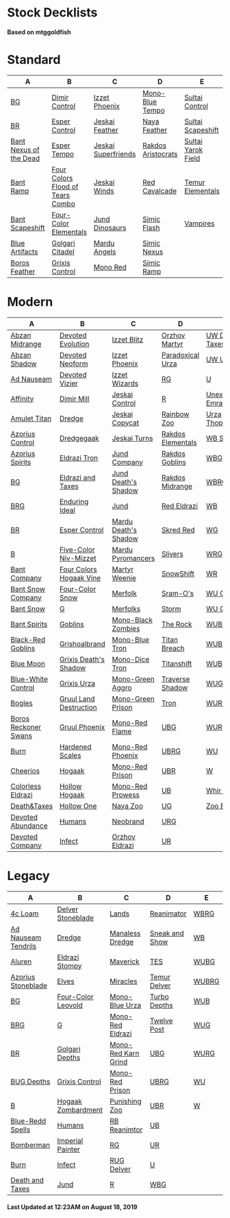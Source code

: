 # Stock Decklists
#### Based on mtggoldfish


# Standard

|                                       A                                        |                                                 B                                                  |                                    C                                     |                                   D                                    |                                   E                                    |
|--------------------------------------------------------------------------------|----------------------------------------------------------------------------------------------------|--------------------------------------------------------------------------|------------------------------------------------------------------------|------------------------------------------------------------------------|
|[BG](./mtggoldfish/Standard/decks/BG.md)                                        |[Dimir Control](./mtggoldfish/Standard/decks/Dimir_Control.md)                                      |[Izzet Phoenix](./mtggoldfish/Standard/decks/Izzet_Phoenix.md)            |[Mono-Blue Tempo](./mtggoldfish/Standard/decks/Mono-Blue_Tempo.md)      |[Sultai Control](./mtggoldfish/Standard/decks/Sultai_Control.md)        |
|[BR](./mtggoldfish/Standard/decks/BR.md)                                        |[Esper Control](./mtggoldfish/Standard/decks/Esper_Control.md)                                      |[Jeskai Feather](./mtggoldfish/Standard/decks/Jeskai_Feather.md)          |[Naya Feather](./mtggoldfish/Standard/decks/Naya_Feather.md)            |[Sultai Scapeshift](./mtggoldfish/Standard/decks/Sultai_Scapeshift.md)  |
|[Bant Nexus of the Dead](./mtggoldfish/Standard/decks/Bant_Nexus_of_the_Dead.md)|[Esper Tempo](./mtggoldfish/Standard/decks/Esper_Tempo.md)                                          |[Jeskai Superfriends](./mtggoldfish/Standard/decks/Jeskai_Superfriends.md)|[Rakdos Aristocrats](./mtggoldfish/Standard/decks/Rakdos_Aristocrats.md)|[Sultai Yarok Field](./mtggoldfish/Standard/decks/Sultai_Yarok_Field.md)|
|[Bant Ramp](./mtggoldfish/Standard/decks/Bant_Ramp.md)                          |[Four Colors Flood of Tears Combo](./mtggoldfish/Standard/decks/Four_Colors_Flood_of_Tears_Combo.md)|[Jeskai Winds](./mtggoldfish/Standard/decks/Jeskai_Winds.md)              |[Red Cavalcade](./mtggoldfish/Standard/decks/Red_Cavalcade.md)          |[Temur Elementals](./mtggoldfish/Standard/decks/Temur_Elementals.md)    |
|[Bant Scapeshift](./mtggoldfish/Standard/decks/Bant_Scapeshift.md)              |[Four-Color Elementals](./mtggoldfish/Standard/decks/Four-Color_Elementals.md)                      |[Jund Dinosaurs](./mtggoldfish/Standard/decks/Jund_Dinosaurs.md)          |[Simic Flash](./mtggoldfish/Standard/decks/Simic_Flash.md)              |[Vampires](./mtggoldfish/Standard/decks/Vampires.md)                    |
|[Blue Artifacts](./mtggoldfish/Standard/decks/Blue_Artifacts.md)                |[Golgari Citadel](./mtggoldfish/Standard/decks/Golgari_Citadel.md)                                  |[Mardu Angels](./mtggoldfish/Standard/decks/Mardu_Angels.md)              |[Simic Nexus](./mtggoldfish/Standard/decks/Simic_Nexus.md)              |                                                                        |
|[Boros Feather](./mtggoldfish/Standard/decks/Boros_Feather.md)                  |[Grixis Control](./mtggoldfish/Standard/decks/Grixis_Control.md)                                    |[Mono Red](./mtggoldfish/Standard/decks/Mono_Red.md)                      |[Simic Ramp](./mtggoldfish/Standard/decks/Simic_Ramp.md)                |                                                                        |


# Modern

|                                    A                                     |                                       B                                        |                                    C                                     |                                 D                                  |                                  E                                   |
|--------------------------------------------------------------------------|--------------------------------------------------------------------------------|--------------------------------------------------------------------------|--------------------------------------------------------------------|----------------------------------------------------------------------|
|[Abzan Midrange](./mtggoldfish/Modern/decks/Abzan_Midrange.md)            |[Devoted Evolution](./mtggoldfish/Modern/decks/Devoted_Evolution.md)            |[Izzet Blitz](./mtggoldfish/Modern/decks/Izzet_Blitz.md)                  |[Orzhov Martyr](./mtggoldfish/Modern/decks/Orzhov_Martyr.md)        |[UW Death & Taxes](./mtggoldfish/Modern/decks/UW_Death_&_Taxes.md)    |
|[Abzan Shadow](./mtggoldfish/Modern/decks/Abzan_Shadow.md)                |[Devoted Neoform](./mtggoldfish/Modern/decks/Devoted_Neoform.md)                |[Izzet Phoenix](./mtggoldfish/Modern/decks/Izzet_Phoenix.md)              |[Paradoxical Urza](./mtggoldfish/Modern/decks/Paradoxical_Urza.md)  |[UW Urza](./mtggoldfish/Modern/decks/UW_Urza.md)                      |
|[Ad Nauseam](./mtggoldfish/Modern/decks/Ad_Nauseam.md)                    |[Devoted Vizier](./mtggoldfish/Modern/decks/Devoted_Vizier.md)                  |[Izzet Wizards](./mtggoldfish/Modern/decks/Izzet_Wizards.md)              |[RG](./mtggoldfish/Modern/decks/RG.md)                              |[U](./mtggoldfish/Modern/decks/U.md)                                  |
|[Affinity](./mtggoldfish/Modern/decks/Affinity.md)                        |[Dimir Mill](./mtggoldfish/Modern/decks/Dimir_Mill.md)                          |[Jeskai Control](./mtggoldfish/Modern/decks/Jeskai_Control.md)            |[R](./mtggoldfish/Modern/decks/R.md)                                |[Unexpected Emrakul](./mtggoldfish/Modern/decks/Unexpected_Emrakul.md)|
|[Amulet Titan](./mtggoldfish/Modern/decks/Amulet_Titan.md)                |[Dredge](./mtggoldfish/Modern/decks/Dredge.md)                                  |[Jeskai Copycat](./mtggoldfish/Modern/decks/Jeskai_Copycat.md)            |[Rainbow Zoo](./mtggoldfish/Modern/decks/Rainbow_Zoo.md)            |[Urza ThopterSword](./mtggoldfish/Modern/decks/Urza_ThopterSword.md)  |
|[Azorius Control](./mtggoldfish/Modern/decks/Azorius_Control.md)          |[Dredgegaak](./mtggoldfish/Modern/decks/Dredgegaak.md)                          |[Jeskai Turns](./mtggoldfish/Modern/decks/Jeskai_Turns.md)                |[Rakdos Elementals](./mtggoldfish/Modern/decks/Rakdos_Elementals.md)|[WB Smallpox](./mtggoldfish/Modern/decks/WB_Smallpox.md)              |
|[Azorius Spirits](./mtggoldfish/Modern/decks/Azorius_Spirits.md)          |[Eldrazi Tron](./mtggoldfish/Modern/decks/Eldrazi_Tron.md)                      |[Jund Company](./mtggoldfish/Modern/decks/Jund_Company.md)                |[Rakdos Goblins](./mtggoldfish/Modern/decks/Rakdos_Goblins.md)      |[WBG](./mtggoldfish/Modern/decks/WBG.md)                              |
|[BG](./mtggoldfish/Modern/decks/BG.md)                                    |[Eldrazi and Taxes](./mtggoldfish/Modern/decks/Eldrazi_and_Taxes.md)            |[Jund Death's Shadow](./mtggoldfish/Modern/decks/Jund_Death's_Shadow.md)  |[Rakdos Midrange](./mtggoldfish/Modern/decks/Rakdos_Midrange.md)    |[WBRG](./mtggoldfish/Modern/decks/WBRG.md)                            |
|[BRG](./mtggoldfish/Modern/decks/BRG.md)                                  |[Enduring Ideal](./mtggoldfish/Modern/decks/Enduring_Ideal.md)                  |[Jund](./mtggoldfish/Modern/decks/Jund.md)                                |[Red Eldrazi](./mtggoldfish/Modern/decks/Red_Eldrazi.md)            |[WB](./mtggoldfish/Modern/decks/WB.md)                                |
|[BR](./mtggoldfish/Modern/decks/BR.md)                                    |[Esper Control](./mtggoldfish/Modern/decks/Esper_Control.md)                    |[Mardu Death's Shadow](./mtggoldfish/Modern/decks/Mardu_Death's_Shadow.md)|[Skred Red](./mtggoldfish/Modern/decks/Skred_Red.md)                |[WG](./mtggoldfish/Modern/decks/WG.md)                                |
|[B](./mtggoldfish/Modern/decks/B.md)                                      |[Five-Color Niv-Mizzet](./mtggoldfish/Modern/decks/Five-Color_Niv-Mizzet.md)    |[Mardu Pyromancers](./mtggoldfish/Modern/decks/Mardu_Pyromancers.md)      |[Slivers](./mtggoldfish/Modern/decks/Slivers.md)                    |[WRG](./mtggoldfish/Modern/decks/WRG.md)                              |
|[Bant Company](./mtggoldfish/Modern/decks/Bant_Company.md)                |[Four Colors Hogaak Vine](./mtggoldfish/Modern/decks/Four_Colors_Hogaak_Vine.md)|[Martyr Weenie](./mtggoldfish/Modern/decks/Martyr_Weenie.md)              |[SnowShift](./mtggoldfish/Modern/decks/SnowShift.md)                |[WR](./mtggoldfish/Modern/decks/WR.md)                                |
|[Bant Snow Company](./mtggoldfish/Modern/decks/Bant_Snow_Company.md)      |[Four-Color Snow](./mtggoldfish/Modern/decks/Four-Color_Snow.md)                |[Merfolk](./mtggoldfish/Modern/decks/Merfolk.md)                          |[Sram-O's](./mtggoldfish/Modern/decks/Sram-O's.md)                  |[WU Control](./mtggoldfish/Modern/decks/WU_Control.md)                |
|[Bant Snow](./mtggoldfish/Modern/decks/Bant_Snow.md)                      |[G](./mtggoldfish/Modern/decks/G.md)                                            |[Merfolks](./mtggoldfish/Modern/decks/Merfolks.md)                        |[Storm](./mtggoldfish/Modern/decks/Storm.md)                        |[WU Quest](./mtggoldfish/Modern/decks/WU_Quest.md)                    |
|[Bant Spirits](./mtggoldfish/Modern/decks/Bant_Spirits.md)                |[Goblins](./mtggoldfish/Modern/decks/Goblins.md)                                |[Mono-Black Zombies](./mtggoldfish/Modern/decks/Mono-Black_Zombies.md)    |[The Rock](./mtggoldfish/Modern/decks/The_Rock.md)                  |[WUBG](./mtggoldfish/Modern/decks/WUBG.md)                            |
|[Black-Red Goblins](./mtggoldfish/Modern/decks/Black-Red_Goblins.md)      |[Grishoalbrand](./mtggoldfish/Modern/decks/Grishoalbrand.md)                    |[Mono-Blue Tron](./mtggoldfish/Modern/decks/Mono-Blue_Tron.md)            |[Titan Breach](./mtggoldfish/Modern/decks/Titan_Breach.md)          |[WUBRG](./mtggoldfish/Modern/decks/WUBRG.md)                          |
|[Blue Moon](./mtggoldfish/Modern/decks/Blue_Moon.md)                      |[Grixis Death's Shadow](./mtggoldfish/Modern/decks/Grixis_Death's_Shadow.md)    |[Mono-Dice Tron](./mtggoldfish/Modern/decks/Mono-Dice_Tron.md)            |[Titanshift](./mtggoldfish/Modern/decks/Titanshift.md)              |[WUB](./mtggoldfish/Modern/decks/WUB.md)                              |
|[Blue-White Control](./mtggoldfish/Modern/decks/Blue-White_Control.md)    |[Grixis Urza](./mtggoldfish/Modern/decks/Grixis_Urza.md)                        |[Mono-Green Aggro](./mtggoldfish/Modern/decks/Mono-Green_Aggro.md)        |[Traverse Shadow](./mtggoldfish/Modern/decks/Traverse_Shadow.md)    |[WUG](./mtggoldfish/Modern/decks/WUG.md)                              |
|[Bogles](./mtggoldfish/Modern/decks/Bogles.md)                            |[Gruul Land Destruction](./mtggoldfish/Modern/decks/Gruul_Land_Destruction.md)  |[Mono-Green Prison](./mtggoldfish/Modern/decks/Mono-Green_Prison.md)      |[Tron](./mtggoldfish/Modern/decks/Tron.md)                          |[WURG](./mtggoldfish/Modern/decks/WURG.md)                            |
|[Boros Reckoner Swans](./mtggoldfish/Modern/decks/Boros_Reckoner_Swans.md)|[Gruul Phoenix](./mtggoldfish/Modern/decks/Gruul_Phoenix.md)                    |[Mono-Red Flame](./mtggoldfish/Modern/decks/Mono-Red_Flame.md)            |[UBG](./mtggoldfish/Modern/decks/UBG.md)                            |[WUR](./mtggoldfish/Modern/decks/WUR.md)                              |
|[Burn](./mtggoldfish/Modern/decks/Burn.md)                                |[Hardened Scales](./mtggoldfish/Modern/decks/Hardened_Scales.md)                |[Mono-Red Phoenix](./mtggoldfish/Modern/decks/Mono-Red_Phoenix.md)        |[UBRG](./mtggoldfish/Modern/decks/UBRG.md)                          |[WU](./mtggoldfish/Modern/decks/WU.md)                                |
|[Cheerios](./mtggoldfish/Modern/decks/Cheerios.md)                        |[Hogaak](./mtggoldfish/Modern/decks/Hogaak.md)                                  |[Mono-Red Prison](./mtggoldfish/Modern/decks/Mono-Red_Prison.md)          |[UBR](./mtggoldfish/Modern/decks/UBR.md)                            |[W](./mtggoldfish/Modern/decks/W.md)                                  |
|[Colorless Eldrazi](./mtggoldfish/Modern/decks/Colorless_Eldrazi.md)      |[Hollow Hogaak](./mtggoldfish/Modern/decks/Hollow_Hogaak.md)                    |[Mono-Red Prowess](./mtggoldfish/Modern/decks/Mono-Red_Prowess.md)        |[UB](./mtggoldfish/Modern/decks/UB.md)                              |[Whir Prison](./mtggoldfish/Modern/decks/Whir_Prison.md)              |
|[Death&amp;Taxes](./mtggoldfish/Modern/decks/Death&amp;Taxes.md)          |[Hollow One](./mtggoldfish/Modern/decks/Hollow_One.md)                          |[Naya Zoo](./mtggoldfish/Modern/decks/Naya_Zoo.md)                        |[UG](./mtggoldfish/Modern/decks/UG.md)                              |[Zoo Burn](./mtggoldfish/Modern/decks/Zoo_Burn.md)                    |
|[Devoted Abundance](./mtggoldfish/Modern/decks/Devoted_Abundance.md)      |[Humans](./mtggoldfish/Modern/decks/Humans.md)                                  |[Neobrand](./mtggoldfish/Modern/decks/Neobrand.md)                        |[URG](./mtggoldfish/Modern/decks/URG.md)                            |                                                                      |
|[Devoted Company](./mtggoldfish/Modern/decks/Devoted_Company.md)          |[Infect](./mtggoldfish/Modern/decks/Infect.md)                                  |[Orzhov Eldrazi](./mtggoldfish/Modern/decks/Orzhov_Eldrazi.md)            |[UR](./mtggoldfish/Modern/decks/UR.md)                              |                                                                      |


# Legacy

|                                   A                                    |                                  B                                   |                                   C                                    |                              D                               |                     E                      |
|------------------------------------------------------------------------|----------------------------------------------------------------------|------------------------------------------------------------------------|--------------------------------------------------------------|--------------------------------------------|
|[4c Loam](./mtggoldfish/Legacy/decks/4c_Loam.md)                        |[Delver Stoneblade](./mtggoldfish/Legacy/decks/Delver_Stoneblade.md)  |[Lands](./mtggoldfish/Legacy/decks/Lands.md)                            |[Reanimator](./mtggoldfish/Legacy/decks/Reanimator.md)        |[WBRG](./mtggoldfish/Legacy/decks/WBRG.md)  |
|[Ad Nauseam Tendrils](./mtggoldfish/Legacy/decks/Ad_Nauseam_Tendrils.md)|[Dredge](./mtggoldfish/Legacy/decks/Dredge.md)                        |[Manaless Dredge](./mtggoldfish/Legacy/decks/Manaless_Dredge.md)        |[Sneak and Show](./mtggoldfish/Legacy/decks/Sneak_and_Show.md)|[WB](./mtggoldfish/Legacy/decks/WB.md)      |
|[Aluren](./mtggoldfish/Legacy/decks/Aluren.md)                          |[Eldrazi Stompy](./mtggoldfish/Legacy/decks/Eldrazi_Stompy.md)        |[Maverick](./mtggoldfish/Legacy/decks/Maverick.md)                      |[TES](./mtggoldfish/Legacy/decks/TES.md)                      |[WUBG](./mtggoldfish/Legacy/decks/WUBG.md)  |
|[Azorius Stoneblade](./mtggoldfish/Legacy/decks/Azorius_Stoneblade.md)  |[Elves](./mtggoldfish/Legacy/decks/Elves.md)                          |[Miracles](./mtggoldfish/Legacy/decks/Miracles.md)                      |[Temur Delver](./mtggoldfish/Legacy/decks/Temur_Delver.md)    |[WUBRG](./mtggoldfish/Legacy/decks/WUBRG.md)|
|[BG](./mtggoldfish/Legacy/decks/BG.md)                                  |[Four-Color Leovold](./mtggoldfish/Legacy/decks/Four-Color_Leovold.md)|[Mono-Blue Urza](./mtggoldfish/Legacy/decks/Mono-Blue_Urza.md)          |[Turbo Depths](./mtggoldfish/Legacy/decks/Turbo_Depths.md)    |[WUB](./mtggoldfish/Legacy/decks/WUB.md)    |
|[BRG](./mtggoldfish/Legacy/decks/BRG.md)                                |[G](./mtggoldfish/Legacy/decks/G.md)                                  |[Mono-Red Eldrazi](./mtggoldfish/Legacy/decks/Mono-Red_Eldrazi.md)      |[Twelve Post](./mtggoldfish/Legacy/decks/Twelve_Post.md)      |[WUG](./mtggoldfish/Legacy/decks/WUG.md)    |
|[BR](./mtggoldfish/Legacy/decks/BR.md)                                  |[Golgari Depths](./mtggoldfish/Legacy/decks/Golgari_Depths.md)        |[Mono-Red Karn Grind](./mtggoldfish/Legacy/decks/Mono-Red_Karn_Grind.md)|[UBG](./mtggoldfish/Legacy/decks/UBG.md)                      |[WURG](./mtggoldfish/Legacy/decks/WURG.md)  |
|[BUG Depths](./mtggoldfish/Legacy/decks/BUG_Depths.md)                  |[Grixis Control](./mtggoldfish/Legacy/decks/Grixis_Control.md)        |[Mono-Red Prison](./mtggoldfish/Legacy/decks/Mono-Red_Prison.md)        |[UBRG](./mtggoldfish/Legacy/decks/UBRG.md)                    |[WU](./mtggoldfish/Legacy/decks/WU.md)      |
|[B](./mtggoldfish/Legacy/decks/B.md)                                    |[Hogaak Zombardment](./mtggoldfish/Legacy/decks/Hogaak_Zombardment.md)|[Punishing Zoo](./mtggoldfish/Legacy/decks/Punishing_Zoo.md)            |[UBR](./mtggoldfish/Legacy/decks/UBR.md)                      |[W](./mtggoldfish/Legacy/decks/W.md)        |
|[Blue-Redd Spells](./mtggoldfish/Legacy/decks/Blue-Redd_Spells.md)      |[Humans](./mtggoldfish/Legacy/decks/Humans.md)                        |[RB Reanimtor](./mtggoldfish/Legacy/decks/RB_Reanimtor.md)              |[UB](./mtggoldfish/Legacy/decks/UB.md)                        |                                            |
|[Bomberman](./mtggoldfish/Legacy/decks/Bomberman.md)                    |[Imperial Painter](./mtggoldfish/Legacy/decks/Imperial_Painter.md)    |[RG](./mtggoldfish/Legacy/decks/RG.md)                                  |[UR](./mtggoldfish/Legacy/decks/UR.md)                        |                                            |
|[Burn](./mtggoldfish/Legacy/decks/Burn.md)                              |[Infect](./mtggoldfish/Legacy/decks/Infect.md)                        |[RUG Delver](./mtggoldfish/Legacy/decks/RUG_Delver.md)                  |[U](./mtggoldfish/Legacy/decks/U.md)                          |                                            |
|[Death and Taxes](./mtggoldfish/Legacy/decks/Death_and_Taxes.md)        |[Jund](./mtggoldfish/Legacy/decks/Jund.md)                            |[R](./mtggoldfish/Legacy/decks/R.md)                                    |[WBG](./mtggoldfish/Legacy/decks/WBG.md)                      |                                            |



#### Last Updated at 12:23AM on August 18, 2019